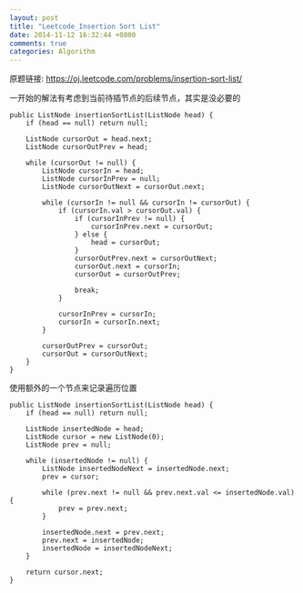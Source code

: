 ```yaml
---
layout: post
title: "Leetcode_Insertion Sort List"
date: 2014-11-12 16:32:44 +0800
comments: true
categories: Algorithm
---
```


原题链接: https://oj.leetcode.com/problems/insertion-sort-list/

<!-- more -->

一开始的解法有考虑到当前待插节点的后续节点，其实是没必要的

    public ListNode insertionSortList(ListNode head) {
		if (head == null) return null;

		ListNode cursorOut = head.next;
		ListNode cursorOutPrev = head;
		
		while (cursorOut != null) {
			ListNode cursorIn = head;
			ListNode cursorInPrev = null;
			ListNode cursorOutNext = cursorOut.next;
			
			while (cursorIn != null && cursorIn != cursorOut) {
				if (cursorIn.val > cursorOut.val) {
					if (cursorInPrev != null) {
						cursorInPrev.next = cursorOut;
					} else {
						head = cursorOut;
					}
					cursorOutPrev.next = cursorOutNext;
					cursorOut.next = cursorIn;
					cursorOut = cursorOutPrev;
					
					break;
				}
				
				cursorInPrev = cursorIn;
				cursorIn = cursorIn.next;
			}
			
			cursorOutPrev = cursorOut;
			cursorOut = cursorOutNext;
		}
    }

	
使用额外的一个节点来记录遍历位置

    public ListNode insertionSortList(ListNode head) {
		if (head == null) return null;
		
		ListNode insertedNode = head;
		ListNode cursor = new ListNode(0);
		ListNode prev = null;
		
		while (insertedNode != null) {
			ListNode insertedNodeNext = insertedNode.next;
			prev = cursor;
			
			while (prev.next != null && prev.next.val <= insertedNode.val) {
				prev = prev.next;
			}

			insertedNode.next = prev.next;
			prev.next = insertedNode;
			insertedNode = insertedNodeNext;
		}
		
		return cursor.next;
    } 		
  